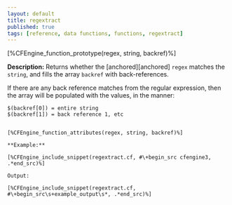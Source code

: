 ```yaml
---
layout: default
title: regextract
published: true
tags: [reference, data functions, functions, regextract]
---
```


[%CFEngine_function_prototype(regex, string, backref)%]

**Description:** Returns whether the [anchored][anchored] `regex` matches the 
`string`, and fills the array `backref` with back-references.

If there are any back reference matches from the regular expression, then the array will be populated with the values, in the manner:

    $(backref[0]) = entire string
    $(backref[1]) = back reference 1, etc
```

[%CFEngine_function_attributes(regex, string, backref)%]

**Example:**

[%CFEngine_include_snippet(regextract.cf, #\+begin_src cfengine3, .*end_src)%]

Output:

[%CFEngine_include_snippet(regextract.cf, #\+begin_src\s+example_output\s*, .*end_src)%]
